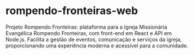 # rompendo-fronteiras-web
Projeto Rompendo Fronteiras: plataforma para a Igreja Missionária Evangélica Rompendo Fronteiras, com front-end em React e API em Node.js. Facilita a gestão de eventos, comunicação e serviços da igreja, proporcionando uma experiência moderna e acessível para a comunidade.
